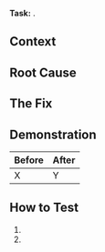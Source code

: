 **Task:** []().

## Context

## Root Cause

## The Fix

## Demonstration
| Before | After |
| --- | --- |
| X | Y |

## How to Test
1.
2.
